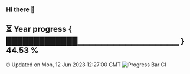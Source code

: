 ### Hi there 👋
⏳ Year progress { █████████████▁▁▁▁▁▁▁▁▁▁▁▁▁▁▁▁▁ } 44.53 %
---
⏰ Updated on Mon, 12 Jun 2023 12:27:00 GMT
![Progress Bar CI](https://github.com/liununu/liununu/workflows/Progress%20Bar%20CI/badge.svg)
